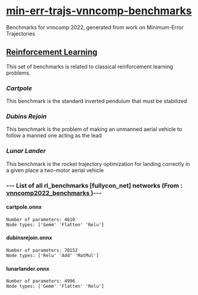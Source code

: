 # <a href="https://github.com/Ethos-lab/min-err-trajs-vnncomp-benchmarks"> min-err-trajs-vnncomp-benchmarks </a>
Benchmarks for vnncomp 2022, generated from work on Minimum-Error Trajectories

## <a href = "https://github.com/VNNLIB/Benchmarks">Reinforcement Learning</a>

This set of benchmarks is related to classical reinforcement learning problems.

### _Cartpole_

This benchmark is the standard inverted pendulum that must be stabilized

### _Dubins Rejoin_

This benchmark is the problem of making an unmanned aerial vehicle to follow a manned one acting as the lead

### _Lunar Lander_

This benchmark is the rocket trajectory optimization for landing correctly in a given place a two-motor aerial vehicle

### --- List of all rl_benchmarks [fullycon_net] networks (From :<a href = 'https://github.com/ChristopherBrix/vnncomp2022_benchmarks'> vnncomp2022_benchmarks </a>)---

#### cartpole.onnx 
	Number of parameters: 4610 
	Node types: ['Gemm' 'Flatten' 'Relu']

#### dubinsrejoin.onnx 
	Number of parameters: 70152 
	Node types: ['Relu' 'Add' 'MatMul']

#### lunarlander.onnx 
	Number of parameters: 4996 
	Node types: ['Gemm' 'Flatten' 'Relu']

